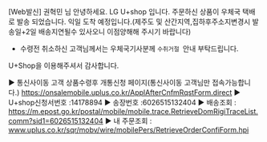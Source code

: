 [Web발신]
권혁민 님 안녕하세요.
LG U+shop 입니다.
주문하신 상품이 우체국 택배로 발송 되었습니다.
익일 도착 예정입니다.(제주도 및 산간지역,집하후주소지변경시 발송일+2일 배송지연될수 있사오니 이점양해해 주시기 바랍니다)
 
* 수령전 취소하신 고객님께서는 우체국기사분께 `수취거절 `안내 부탁드립니다. 

U+Shop을 이용해주셔서 감사합니다.

▶ 통신사이동 고객 상품수령후 개통신청 페이지(통신사이동 고객님만 접속가능합니다.)
https://onsalemobile.uplus.co.kr/ApplAfterCnfmRqstForm.direct
▶ U+shop신청서번호 :14178894
▶ 송장번호 :6026515132404
▶ 배송조회 : https://m.epost.go.kr/postal/mobile/mobile.trace.RetrieveDomRigiTraceList.comm?sid1=6026515132404
▶ 내 주문조회 : www.uplus.co.kr/sqr/mobv/wire/mobilePers/RetrieveOrderConfiForm.hpi